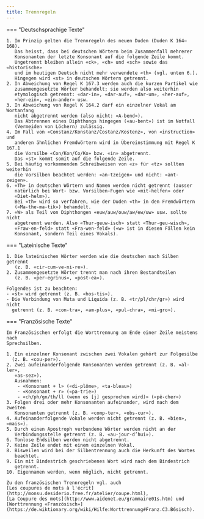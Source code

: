 ```yaml
---
title: Trennregeln
---
```


=== "Deutschsprachige Texte"
 
    1. Im Prinzip gelten die Trennregeln des neuen Duden (Duden K 164–168).
       Das heisst, dass bei deutschen Wörtern beim Zusammenfall mehrerer
       Konsonanten der letzte Konsonant auf die folgende Zeile kommt.
       Ungetrennt bleiben allein «ck», «ch» und «sch» sowie das «historische»
       und im heutigen Deutsch nicht mehr verwendete «th» (vgl. unten 6.).
       Hingegen wird «st» in deutschen Wörtern getrennt.
    2. In Abweichung von Regel K 167.3 werden auch die kurzen Partikel wie
       zusammengesetzte Wörter behandelt; sie werden also weiterhin
       etymologisch getrennt: «dar-in», «dar-auf», «dar-um», «her-auf»,
       «her-ein», «ein-ander» usw.
    3. In Abweichung von Regel K 164.2 darf ein einzelner Vokal am Wortanfang
       nicht abgetrennt werden (also nicht: «A-bend»).
       Das Abtrennen eines Diphthongs hingegen («au-bent») ist im Notfall
       (Vermeiden von Löchern) zulässig.
    4. Im Fall von «Constanz/Konstanz/Costanz/Kostenz», von «instruction» und
       anderen ähnlichen Fremdwörtern wird in Übereinstimmung mit Regel K 167.1
       die Vorsilbe «Con/Kon/Co/Ko» bzw. «in» abgetrennt.
       Das «st» kommt somit auf die folgende Zeile.
    5. Bei häufig vorkommenden Schreibweisen von «z» für «tz» sollten weiterhin
       die Vorsilben beachtet werden: «an-tzeigen» und nicht: «ant-zeigen».
    6. «Th» in deutschen Wörtern und Namen werden nicht getrennt (ausser
       natürlich bei Wort- bzw. Vorsilben-Fugen wie «mit-helfen» oder
       «Diet-helm»).
       Bei «th» wird so verfahren, wie der Duden «th» in den Fremdwörtern
       («Ma-the-ma-tik») behandelt.
    7. «W» als Teil von Diphthongen «euw/auw/ouw/aw/ew/uw» usw. sollte nicht
       abgetrennt werden. Also «Thur-geuw-isch» statt «Thur-geu-wisch»,
       «Fraw-en-feld» statt «Fra-wen-feld» («w» ist in diesen Fällen kein
       Konsonant, sondern Teil eines Vokals).

=== "Lateinische Texte"

    1. Die lateinischen Wörter werden wie die deutschen nach Silben getrennt
       (z. B. «cir-cum-ve-ni-re»).
    2. Zusammengesetzte Wörter trennt man nach ihren Bestandteilen
       (z. B. «per-egrinus», «post-ea»).

    Folgendes ist zu beachten:  
    - «st» wird getrennt (z. B. «hos-tis»).  
    - Die Verbindung von Muta und Liquida (z. B. «tr/pl/chr/gr») wird nicht
      getrennt (z. B. «con-tra», «am-plus», «pul-chra», «mi-gro»).

=== "Französische Texte" 

    Im Französischen erfolgt die Worttrennung am Ende einer Zeile meistens nach
    Sprechsilben.

    1. Ein einzelner Konsonant zwischen zwei Vokalen gehört zur Folgesilbe
      (z. B. «cou-per»).
    2. Zwei aufeinanderfolgende Konsonanten werden getrennt (z. B. «al-ler»,
       «as-sez»).  
       Ausnahmen:  
        - «Konsonant + l» («di-plôme», «ta-bleau»)  
        - «Konsonant + r» («pa-trie»)  
        - «ch/ph/gn/th/ll (wenn es [j] gesprochen wird)» («pê-cher»)  
    3. Folgen drei oder mehr Konsonanten aufeinander, wird nach dem zweiten
       Konsonanten getrennt (z. B. «comp-ter», «obs-cur»).
    4. Aufeinanderfolgende Vokale werden nicht getrennt (z. B. «bien», «mais»).
    5. Durch einen Apostroph verbundene Wörter werden nicht an der
       Verbindungsstelle getrennt (z. B. «au-jour-d’hui»).
    6. Tonlose Endsilben werden nicht abgetrennt.
    7. Keine Zeile endet mit einem einzelnen Vokal.
    8. Bisweilen wird bei der Silbentrennung auch die Herkunft des Wortes
       beachtet.
    9. Ein mit Bindestrich geschriebenes Wort wird nach dem Bindestrich
       getrennt.
    10. Eigennamen werden, wenn möglich, nicht getrennt.
   
    Zu den französischen Trennregeln vgl. auch
    [Les coupures de mots à l'écrit](http://monsu.desiderio.free.fr/atelier/coupe.html),
    [La Coupure des mots](http://www.aidenet.eu/grammaire01s.htm) und
    [Worttrennung «Französisch»](https://de.wiktionary.org/wiki/Hilfe:Worttrennung#Franz.C3.B6sisch).

